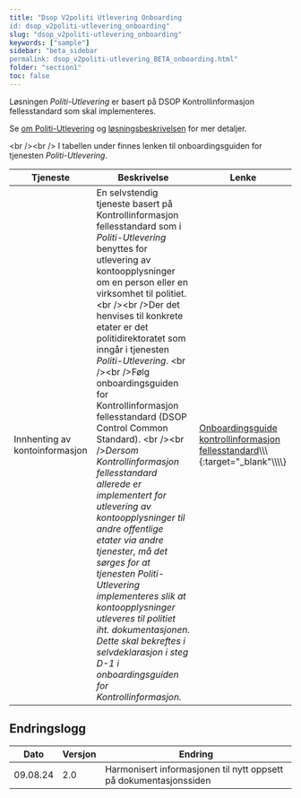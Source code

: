 ```yaml
---
title: "Dsop V2politi Utlevering Onboarding
id: dsop_v2politi-utlevering_onboarding"
slug: "dsop_v2politi-utlevering_onboarding"
keywords: ["sample"]
sidebar: "beta_sidebar
permalink: dsop_v2politi-utlevering_BETA_onboarding.html"
folder: "section1"
toc: false
---
```


Løsningen *Politi-Utlevering* er basert på DSOP Kontrollinformasjon fellesstandard som skal implementeres.

Se [om Politi-Utlevering](https://dokumentasjon.dsop.no/dsop_v2politi-utlevering_about.html) og
[løsningsbeskrivelsen](https://dokumentasjon.dsop.no/dsop_v2politi-utlevering_løsningsbeskrivelse.html) for mer detaljer.

<br \/><br \/>
I tabellen under finnes lenken til onboardingsguiden for tjenesten *Politi-Utlevering*.

| Tjeneste | Beskrivelse | Lenke |
| -------------------------------- | ---------------------------------------------------------------------------------------------------------------------------------------------------------------------------------------------------------------------------------------------------------------------------------------------------------------------------------------------------------------------------------------------------------------------------------------------------------------------------------------------------------------------------------------------------------------------------------------------------------------------------------------------------------------------------------------------------------------------------------------------------------------------------------------------------------------------------- | ---------------------------------------------------------------------------------------------------------------------------------------------- |
| Innhenting av kontoinformasjon | En selvstendig tjeneste basert på Kontrollinformasjon fellesstandard som i *Politi-Utlevering* benyttes for utlevering av kontoopplysninger om en person eller en virksomhet til politiet. <br \/><br \/>Der det henvises til konkrete etater er det politidirektoratet som inngår i tjenesten *Politi-Utlevering*. <br \/><br \/>Følg onboardingsguiden for Kontrollinformasjon fellesstandard (DSOP Control Common Standard). <br \/><br \/>*Dersom Kontrollinformasjon fellesstandard allerede er implementert for utlevering av kontoopplysninger til andre offentlige etater via andre tjenester, må det sørges for at tjenesten Politi-Utlevering implementeres slik at kontoopplysninger utleveres til politiet iht. dokumentasjonen. Dette skal bekreftes i selvdeklarasjon i steg D-1 i onboardingsguiden for Kontrollinformasjon.* | [Onboardingsguide kontrollinformasjon fellesstandard](https://dokumentasjon.dsop.no/dsop_v2fellesstandard_onboarding.html)\\\\\\\{:target="_blank"\\\\\\\\} |

## Endringslogg

| Dato | Versjon | Endring |
| ---------- | --------- | ------------------------------------------------------------------- |
| 09.08.24 | 2.0 | Harmonisert informasjonen til nytt oppsett på dokumentasjonssiden |